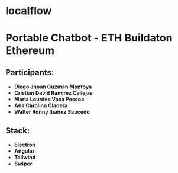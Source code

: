 # localflow
# Portable Chatbot - ETH Buildaton Ethereum

## Participants:
- **Diego Jhoan Guzmán Montoya**
- **Cristian David Ramirez Callejas**
- **Maria Lourdes Vaca Pessoa**
- **Ana Carolina Cladera**
- **Walter Ronny Ibañez Saucedo**


## Stack:
- **Electron**
- **Angular**
- **Tailwind**
- **Swiper**
